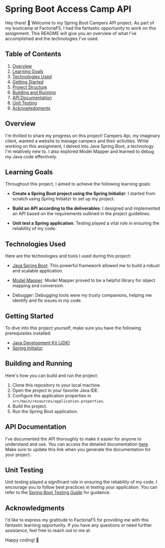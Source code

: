 # Spring Boot Access Camp API

Hey there! 👋 Welcome to my Spring Boot Campers API project. As part of my bootcamp at FactoriaF5, I had the fantastic opportunity to work on this assignment. This README will give you an overview of what I've accomplished and the technologies I've used.

## Table of Contents

1. [Overview](#overview)
2. [Learning Goals](#learning-goals)
3. [Technologies Used](#technologies-used)
4. [Getting Started](#getting-started)
5. [Project Structure](#project-structure)
6. [Building and Running](#building-and-running)
7. [API Documentation](#api-documentation)
8. [Unit Testing](#unit-testing)
9. [Acknowledgments](#acknowledgments)

## Overview

I'm thrilled to share my progress on this project! Campers Api, my imaginary client, wanted a website to manage campers and their activities. While working on this assignment, I delved into Java Spring Boot, a technology I'm relatively new to. I also explored Model Mapper and learned to debug my Java code effectively.

## Learning Goals

Throughout this project, I aimed to achieve the following learning goals:

- **Create a Spring Boot project using the Spring Initializr**: I started from scratch using Spring Initializr to set up my project.

- **Build an API according to the deliverables**: I designed and implemented an API based on the requirements outlined in the project guidelines.

- **Unit test a Spring application**: Testing played a vital role in ensuring the reliability of my code.

## Technologies Used

Here are the technologies and tools I used during this project:

- [Java Spring Boot](https://spring.io/projects/spring-boot): This powerful framework allowed me to build a robust and scalable application.

- [Model Mapper](http://modelmapper.org/): Model Mapper proved to be a helpful library for object mapping and conversion.

- Debugger: Debugging tools were my trusty companions, helping me identify and fix issues in my code.

## Getting Started

To dive into this project yourself, make sure you have the following prerequisites installed:

- [Java Development Kit (JDK)](https://www.oracle.com/java/technologies/javase-downloads.html)
- [Spring Initializr](https://start.spring.io/)

## Building and Running

Here's how you can build and run the project:

1. Clone this repository to your local machine.
2. Open the project in your favorite Java IDE.
3. Configure the application properties in `src/main/resources/application.properties`.
4. Build the project.
5. Run the Spring Boot application.

## API Documentation

I've documented the API thoroughly to make it easier for anyone to understand and use. You can access the detailed documentation [here](#api-documentation-link). Make sure to update this link when you generate the documentation for your project.

## Unit Testing

Unit testing played a significant role in ensuring the reliability of my code. I encourage you to follow best practices in testing your application. You can refer to the [Spring Boot Testing Guide](https://docs.spring.io/spring-boot/docs/current/reference/html/features.html#features.testing) for guidance.

## Acknowledgments

I'd like to express my gratitude to FactoriaF5 for providing me with this fantastic learning opportunity. If you have any questions or need further assistance, feel free to reach out to me at.

Happy coding! 🚀


